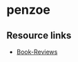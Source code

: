 # penzoe

## Resource links
- [Book-Reviews](https://github.com/mariastezhko/Book-Reviews/blob/master/apps/reviews/views.py)

